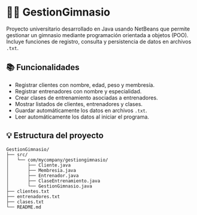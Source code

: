 # 🏋️‍♂️ GestionGimnasio

Proyecto universitario desarrollado en Java usando NetBeans que permite gestionar un gimnasio mediante programación orientada a objetos (POO). Incluye funciones de registro, consulta y persistencia de datos en archivos `.txt`.

## 📚 Funcionalidades

- Registrar clientes con nombre, edad, peso y membresía.
- Registrar entrenadores con nombre y especialidad.
- Crear clases de entrenamiento asociadas a entrenadores.
- Mostrar listados de clientes, entrenadores y clases.
- Guardar automáticamente los datos en archivos `.txt`.
- Leer automáticamente los datos al iniciar el programa.

## 💡 Estructura del proyecto

```text
GestionGimnasio/
├── src/
│   └── com/mycompany/gestiongimnasio/
│       ├── Cliente.java
│       ├── Membresia.java
│       ├── Entrenador.java
│       ├── ClaseEntrenamiento.java
│       └── GestionGimnasio.java
├── clientes.txt
├── entrenadores.txt
├── clases.txt
└── README.md
